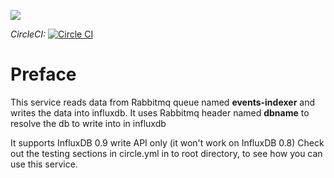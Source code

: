 [![](https://badge.imagelayers.io/gaiaadm/event-indexer:latest.svg)](https://imagelayers.io/?images=gaiaadm/event-indexer:latest 'Get your own badge on imagelayers.io')

*CircleCI:* [![Circle CI](https://circleci.com/gh/gaia-adm/events-indexer.svg?style=svg)](https://circleci.com/gh/gaia-adm/events-indexer)

Preface
=======
This service reads data from Rabbitmq queue named __events-indexer__ and writes the data into influxdb.
It uses Rabbitmq header named __dbname__ to resolve the db to write into in influxdb

It supports InfluxDB 0.9 write API only (it won't work on InfluxDB 0.8)
Check out the testing sections in circle.yml in to root directory, to see how you can use this service.
